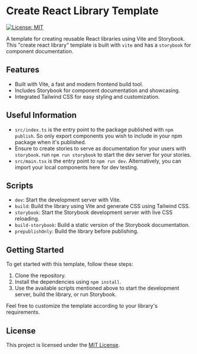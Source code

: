 # Create React Library Template

[![License: MIT](https://img.shields.io/badge/License-MIT-yellow.svg)](https://opensource.org/licenses/MIT)

A template for creating reusable React libraries using Vite and Storybook.
This "create react library" template is built with `vite` and has a `storybook` for component documentation.

## Features

- Built with Vite, a fast and modern frontend build tool.
- Includes Storybook for component documentation and showcasing.
- Integrated Tailwind CSS for easy styling and customization.

## Useful Information

- `src/index.ts` is the entry point to the package published with `npm publish`. So only export components you wish to include in your npm package when it's published.
- Ensure to create stories to serve as documentation for your users with `storybook`. run `npm run storybook` to start the dev server for your stories.
- `src/main.tsx` is the entry point to `npm run dev`. Alternatively, you can import your local components here for dev testing.

## Scripts

- `dev`: Start the development server with Vite.
- `build`: Build the library using Vite and generate CSS using Tailwind CSS.
- `storybook`: Start the Storybook development server with live CSS reloading.
- `build-storybook`: Build a static version of the Storybook documentation.
- `prepublishOnly`: Build the library before publishing.

## Getting Started

To get started with this template, follow these steps:

1. Clone the repository.
2. Install the dependencies using `npm install`.
3. Use the available scripts mentioned above to start the development server, build the library, or run Storybook.

Feel free to customize the template according to your library's requirements.

## License

This project is licensed under the [MIT License](https://opensource.org/licenses/MIT).

